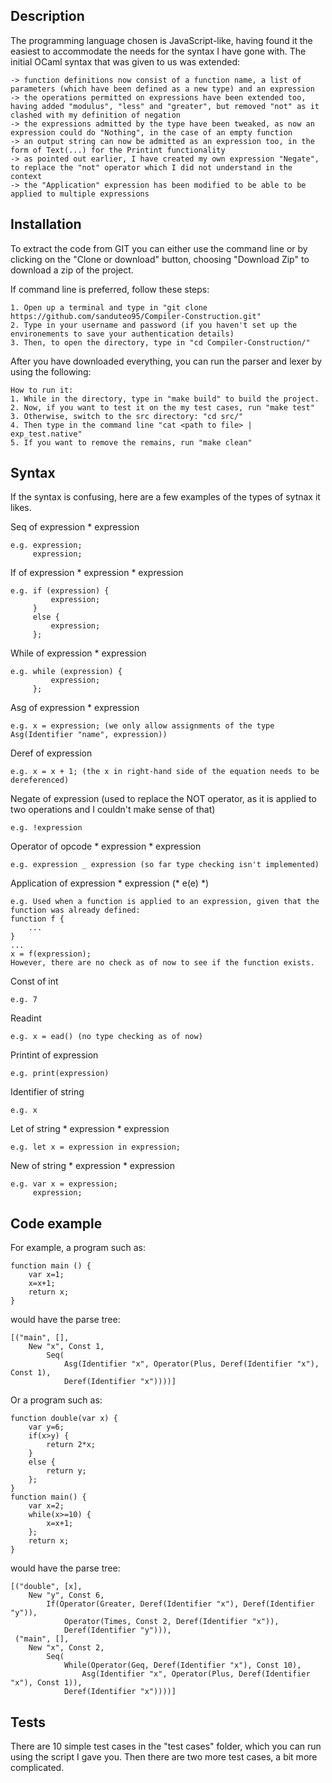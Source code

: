 ## Description
The programming language chosen is JavaScript-like, having found it the easiest to accommodate the needs for the syntax I have gone with. The initial OCaml syntax that was given to us was extended:
	
	-> function definitions now consist of a function name, a list of parameters (which have been defined as a new type) and an expression
	-> the operations permitted on expressions have been extended too, having added "modulus", "less" and "greater", but removed "not" as it clashed with my definition of negation
	-> the expressions admitted by the type have been tweaked, as now an expression could do "Nothing", in the case of an empty function 
	-> an output string can now be admitted as an expression too, in the form of Text(...) for the Printint functionality
	-> as pointed out earlier, I have created my own expression "Negate", to replace the "not" operator which I did not understand in the context
	-> the "Application" expression has been modified to be able to be applied to multiple expressions 

## Installation
To extract the code from GIT you can either use the command line or by clicking on the "Clone or download" button, choosing "Download Zip" to download a zip of the project. 

If command line is preferred, follow these steps:

	1. Open up a terminal and type in "git clone https://github.com/sanduteo95/Compiler-Construction.git"
	2. Type in your username and password (if you haven't set up the environements to save your authentication details)
	3. Then, to open the directory, type in "cd Compiler-Construction/"

After you have downloaded everything, you can run the parser and lexer by using the following:
	
	How to run it:
	1. While in the directory, type in "make build" to build the project.
	2. Now, if you want to test it on the my test cases, run "make test"
	3. Otherwise, switch to the src directory: "cd src/"
	4. Then type in the command line "cat <path to file> | exp_test.native"
	5. If you want to remove the remains, run "make clean"


## Syntax
If the syntax is confusing, here are a few examples of the types of sytnax it likes.

Seq of expression * expression
	
	e.g. expression;
		 expression;

If of expression * expression * expression 
	
	e.g. if (expression) {
			 expression;
		 }
		 else {
			 expression;
		 };

While of expression * expression 
	
	e.g. while (expression) {
			 expression;
		 };

Asg of expression * expression
	
	e.g. x = expression; (we only allow assignments of the type Asg(Identifier "name", expression))

Deref of expression
	
	e.g. x = x + 1; (the x in right-hand side of the equation needs to be dereferenced)

Negate of expression (used to replace the NOT operator, as it is applied to two operations and I couldn't make sense of that)

	e.g. !expression

Operator of opcode * expression * expression 
	
	e.g. expression _ expression (so far type checking isn't implemented)

Application of expression * expression (* e(e) *)
	
	e.g. Used when a function is applied to an expression, given that the function was already defined:
	function f {
		...
	}
	...
	x = f(expression);
	However, there are no check as of now to see if the function exists.

Const of int 

	e.g. 7

Readint
	
	e.g. x = ead() (no type checking as of now)

Printint of expression

	e.g. print(expression)

Identifier of string 
	
	e.g. x

Let of string * expression * expression
	
	e.g. let x = expression in expression;

New of string * expression * expression

	e.g. var x = expression;
		 expression;

## Code example
For example, a program such as: 
	
	function main () {
		var x=1; 
		x=x+1; 
		return x;
	}

would have the parse tree:

	[("main", [], 
		New "x", Const 1,
			Seq(
				Asg(Identifier "x", Operator(Plus, Deref(Identifier "x"), Const 1),
	 			Deref(Identifier "x"))))]

Or a program such as:

	function double(var x) {
		var y=6;
		if(x>y) {
			return 2*x;
		}
		else {
			return y;
		};
	}
	function main() {
		var x=2;
		while(x>=10) {
			x=x+1;
		};
		return x;
	}

would have the parse tree:

	[("double", [x], 
		New "y", Const 6,
			If(Operator(Greater, Deref(Identifier "x"), Deref(Identifier "y")),
				Operator(Times, Const 2, Deref(Identifier "x")),
	 			Deref(Identifier "y"))),
	 ("main", [], 
		New "x", Const 2,
			Seq(
				While(Operator(Geq, Deref(Identifier "x"), Const 10),
	 				Asg(Identifier "x", Operator(Plus, Deref(Identifier "x"), Const 1)),
	 			Deref(Identifier "x"))))]

## Tests
There are 10 simple test cases in the "test cases" folder, which you can run using the script I gave you. Then there are two more test cases, a bit more complicated. 